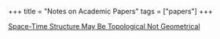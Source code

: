 +++
title = "Notes on Academic Papers"
tags = ["papers"]
+++

[Space-Time Structure May Be Topological Not Geometrical](/notes-on-academic-papers/space-time-structures-may-be-topological-not-geometrical)